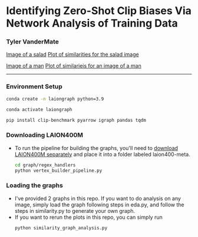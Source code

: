 # Identifying Zero-Shot Clip Biases Via Network Analysis of Training Data

### Tyler VanderMate

[Image of a salad](/images/food/salad.png)
[Plot of similarities for the salad image](plots/salad1.png)

[Image of a man](images/men-women-classification/men/00000004.jpg
)
[Plot of similarieis for an image of a man](plots/man4.png)

---
### Environment Setup

  ```bash
  conda create -n laiongraph python=3.9
  ```
  ```bash
  conda activate laiongraph
  ```
  ```bash
  pip install clip-benchmark pyarrow igraph pandas tqdm
  ```

### Downloading LAION400M
- To run the pipeline for building the graphs, you'll need to [download LAION400M separately](https://laion.ai/blog/laion-400-open-dataset/) and place it into a folder labeled laion400-meta.
  ```bash
  cd graph/regex_handlers
  python vertex_builder_pipeline.py
  ```

### Loading the graphs
- I've provided 2 graphs in this repo. If you want to do analysis on any image, simply load the graph following steps in eda.py, and follow the steps in similarity.py to generate your own graph.
- If you want to rerun the plots in this repo, you can simply run
  ```bash
  python similarity_graph_analysis.py
  ```
